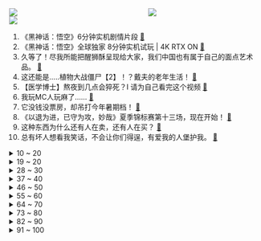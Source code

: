 <div >
	<a style="float:left;width:55%;" href = "https://github.com/anuraghazra/github-readme-stats">
	 <img src = "https://github-readme-stats.vercel.app/api?username=iuuuuuaena&theme=buefy&show_icons=true"/>
	</a>
	<a  style="float:right;width:45%" href = "https://github.com/anuraghazra/github-readme-stats">
	 <img  src="https://github-readme-stats.vercel.app/api/top-langs/?username=anuraghazra&layout=compact"/>
	</a>
	</div>

[![](https://img.shields.io/badge/jxd-@jxdgogogo.xyz-yellowgreen.svg)](https://www.jxdgogogo.xyz)<br>
1. 《黑神话：悟空》6分钟实机剧情片段 [:link:](//www.bilibili.com/video/BV1tN4y1F79k) <br>
2. 《黑神话：悟空》全球独家 8分钟实机试玩 | 4K RTX ON [:link:](//www.bilibili.com/video/BV1t14y1t7rz) <br>
3. 久等了！尽我所能把醒狮酥呈现给大家，我们中国也有属于自己的面点艺术品。 [:link:](//www.bilibili.com/video/BV13V4y1x7Qv) <br>
4. 这还能是.....植物大战僵尸【2】！？戴夫的老年生活！ [:link:](//www.bilibili.com/video/BV1Fd4y1N79Y) <br>
5. 【医学博士】熬夜到几点会猝死？I 请为自己看完这个视频 [:link:](//www.bilibili.com/video/BV1bS4y1W7A5) <br>
6. 我玩MC人玩麻了…… [:link:](//www.bilibili.com/video/BV1Za4y1f7HD) <br>
7. 它没钱没票房，却吊打今年暑期档！ [:link:](//www.bilibili.com/video/BV1J14y1t7wW) <br>
8. 《以退为进，已守为攻，妙哉》夏季锦标赛第十三场，现在开始！ [:link:](//www.bilibili.com/video/BV1Ca4y1f7TY) <br>
9. 这种东西为什么还有人在卖，还有人在买？ [:link:](//www.bilibili.com/video/BV1tG411b7Sr) <br>
10. 总有坏人想看我笑话，不会让你们得逞，有爱我的人堡护我。 [:link:](//www.bilibili.com/video/BV1aN4y1F7vT) <br>
<details>
<summary>10 ~ 20</summary>

11. 搭！ [:link:](//www.bilibili.com/video/BV1Re4y1f7N8) <br>
12. 【诱拐小流浪计划】流浪、碰瓷、奶音、话痨、听话、要素过多！！vol.003 [:link:](//www.bilibili.com/video/BV1DS4y1p7FL) <br>
13. 宝们，我回来了！8月25日上午10点，中华小子高清重制即将重磅回归 [:link:](//www.bilibili.com/video/BV16P411j7ZA) <br>
14. 无拘 | 林俊杰 X《永劫无间》 周年主题曲 [:link:](//www.bilibili.com/video/BV1Hg411r75D) <br>
15. 《不看可惜》的50万粉福利 [:link:](//www.bilibili.com/video/BV19T411c7pf) <br>
16. 谢谢B站，我成功了！！！ [:link:](//www.bilibili.com/video/BV19V4y1s7AF) <br>
17. 《灌汤小笼包》，蚊师傅的第三次面食之旅能否成功？ [:link:](//www.bilibili.com/video/BV1Dt4y1J7Yg) <br>
18. 法国在耶路撒冷为啥有块地？【小约翰】 [:link:](//www.bilibili.com/video/BV11t4y1J7wU) <br>
19. 耗时2个月，制作2000年前的神秘调料！ [:link:](//www.bilibili.com/video/BV1Md4y1Z7Db) <br>
</details>
<details>
<summary>19 ~ 20</summary>

20. 瞬间不想结婚了 [:link:](//www.bilibili.com/video/BV1Kd4y1N7jM) <br>
21. 我本来就是普通人，别对我期望太高。 [:link:](//www.bilibili.com/video/BV1XG4y1a7oT) <br>
22. 被泼红油漆、作品差评，“语文女神”冰心到底怎么了？ [:link:](//www.bilibili.com/video/BV1aS4y1W7qV) <br>
23. 把3个emoji放在一起就能变身美少女！？ [:link:](//www.bilibili.com/video/BV1WP411j7oH) <br>
24. 我们飞了1500公里，就为了来看这家店的老板娘【还愿挑战ep13-治愈研究所】 [:link:](//www.bilibili.com/video/BV1Sd4y1R76E) <br>
25. 【原神】不来听听云先生的新曲吗？ [:link:](//www.bilibili.com/video/BV1yU4y1r7UK) <br>
26. BLACKPINK回归先行曲Pink Venom MV公开 [:link:](//www.bilibili.com/video/BV1md4y1R7nS) <br>
27. 【时代少年团】《时代夏令营》06：嘘！请降低音量 [:link:](//www.bilibili.com/video/BV1iT411c7ae) <br>
28. 崩坏3「纯真梦歌」线上音乐会预告动画 [:link:](//www.bilibili.com/video/BV1yt4y1J7sK) <br>
</details>
<details>
<summary>28 ~ 30</summary>

29. 要脸，别赞 [:link:](//www.bilibili.com/video/BV1MS4y1W7vq) <br>
30. 《 奇 怪 的 小 沙 雕 增 加 了 》 [:link:](//www.bilibili.com/video/BV1vT411c7Pv) <br>
31. 【中气爱】今年为什么热成这样？2022超强高温的底层逻辑 [:link:](//www.bilibili.com/video/BV16a4y1f7Pj) <br>
32. 我养了一朵云 [:link:](//www.bilibili.com/video/BV13U4y1k7Vx) <br>
33. 猫德学院已经不堪重负，关于被遗弃猫咪的声明 [:link:](//www.bilibili.com/video/BV1hN4y1F7U7) <br>
34. 唢呐不想再平平无奇了 Normal no more [:link:](//www.bilibili.com/video/BV1ia4y1f7nW) <br>
35. 【心理科普】毁孩子小妙招。希望家长刷到 [:link:](//www.bilibili.com/video/BV1ra4y1f7uS) <br>
36. 课 堂 请 勿 对 对 子【中国近代史】！！！ [:link:](//www.bilibili.com/video/BV1iB4y1V7X8) <br>
37. 【阿斗】季均9.5！斩获47个艾美奖火爆全球，美剧史诗巨作《权力的游戏》第1期 [:link:](//www.bilibili.com/video/BV1rW4y1b7EM) <br>
</details>
<details>
<summary>37 ~ 40</summary>

38. 霸权横飞！文艺复兴！2022十月新番扫雷推荐 [:link:](//www.bilibili.com/video/BV1pg411r7dA) <br>
39. 惊喜～是通过了漫长的准备、等待和时机。 [:link:](//www.bilibili.com/video/BV1KV4y1x7PD) <br>
40. 我在MC里发现了巨人！！【暮色森林#完结】 [:link:](//www.bilibili.com/video/BV1Zd4y1o7Z4) <br>
41. 新番时光机！十年前的观众都在看什么神片？「2012年7月篇」 [:link:](//www.bilibili.com/video/BV1gB4y1V7sz) <br>
42. ⚡必须点击，不得不玩⚡ [:link:](//www.bilibili.com/video/BV1Ue4y1f7zZ) <br>
43. 终于还是下手了！复刻了30年前一款糕点！！ [:link:](//www.bilibili.com/video/BV1zd4y1w7Tf) <br>
44. 【4K】历时六年，我在游戏中实现了云计算 [:link:](//www.bilibili.com/video/BV16G411t729) <br>
45. 总算来了！108好汉齐！梁山大聚义！《水浒传》P35 [:link:](//www.bilibili.com/video/BV1uG4y1Y7B2) <br>
46. 《明日方舟》危机合约新赛季「尘环行动」宣传PV [:link:](//www.bilibili.com/video/BV14G411b7VF) <br>
</details>
<details>
<summary>46 ~ 50</summary>

47. 科幻电影《流浪地球2》首发预告，李雪健危难中彰显责任与使命 [:link:](//www.bilibili.com/video/BV12t4y1J7um) <br>
48. 【明日方舟】“理想城：长夏狂欢季”IC-EX1~8平民全关卡低配攻略（含突袭）！阵容平民+低练度+语音详解的愉悦攻略！《明日方舟》|魔法Zc目录 [:link:](//www.bilibili.com/video/BV1ng411r7th) <br>
49. 蜘蛛精是嫦娥？曲中藏真相！黑神话剧情解析：踏破银河无觅，寻遍宫阙不见！看似离谱，实则合理 [:link:](//www.bilibili.com/video/BV1jg411r7AD) <br>
50. 你这崩坏3是假的吧，来玩这款真崩坏3！ [:link:](//www.bilibili.com/video/BV14N4y1F7Tg) <br>
51. 小本生意 诚信为本 [:link:](//www.bilibili.com/video/BV1RG411x7fp) <br>
52. 各位爸爸妈妈们，抱歉了~ [:link:](//www.bilibili.com/video/BV16V4y1s7Ba) <br>
53. 官有多大，酒有多低 [:link:](//www.bilibili.com/video/BV1dB4y1B7sU) <br>
54. 夏天容易缺水，西瓜汁还有鸡汤都能喝，能喝一点点…… [:link:](//www.bilibili.com/video/BV1kY4y1c7Vy) <br>
55. 清道夫晒干以后，真的可以复活吗？ [:link:](//www.bilibili.com/video/BV1zU4y1r7iF) <br>
</details>
<details>
<summary>55 ~ 60</summary>

56. 这个游戏出现在21世纪还是有点早了 [:link:](//www.bilibili.com/video/BV1ca41157kX) <br>
57. 宇宙级打击！十万米高空精准秒木桩，艾琳你学得废吗 [:link:](//www.bilibili.com/video/BV1TG4y1Y7o3) <br>
58. 耗时两年半! 的个人练习僵尸! [:link:](//www.bilibili.com/video/BV14e4y1f7PU) <br>
59. 三个字总结现在的国产剧 [:link:](//www.bilibili.com/video/BV1XW4y1b7gZ) <br>
60. 连环整蛊！女友生气打我居然把我头打飞了？她人傻了！ [:link:](//www.bilibili.com/video/BV1La411d7ze) <br>
61. 【荒野大镖客2】我的亚瑟比任何人都需要救赎  （熊猫版） [:link:](//www.bilibili.com/video/BV1oW4y1h7sj) <br>
62. 小卖部再也赚不到我的钱了！ [:link:](//www.bilibili.com/video/BV1St4y1J7cd) <br>
63. 咱们童年的 15 大雪糕： [:link:](//www.bilibili.com/video/BV1wa41157uQ) <br>
64. 我为什么花了2000元买了这些冰淇淋？ [:link:](//www.bilibili.com/video/BV14B4y1z7rr) <br>
</details>
<details>
<summary>64 ~ 70</summary>

65. 【RAY】爆肝180天！不只是电动格纳库，我做了一个高达的世界! [:link:](//www.bilibili.com/video/BV1MU4y1k7Yo) <br>
66. 有一个女孩心甘情愿为你苦等2年，还有什么比这种爱情更动人 [:link:](//www.bilibili.com/video/BV1Ka4115751) <br>
67. 载钢材回国遇疯狗浪，大风浪航行大厨提议吃火锅，海员生活记录。 [:link:](//www.bilibili.com/video/BV1Kd4y1P7F9) <br>
68. 【政治】“开卷费笔，闭卷费神” [:link:](//www.bilibili.com/video/BV1p14y1t7RQ) <br>
69. 只有格鲁能记住每个小黄人的名字 [:link:](//www.bilibili.com/video/BV1RG4y1a7xJ) <br>
70. 江 南 四 大 IKUN [:link:](//www.bilibili.com/video/BV1d14y1473u) <br>
71. 传统手工蓑衣 [:link:](//www.bilibili.com/video/BV1CU4y1r7fr) <br>
72. 真不会有人觉得我不会画画吧 [:link:](//www.bilibili.com/video/BV16e4y1f7q8) <br>
73. MC史上最咸鱼的模组？万物都能制作苹果！每种苹果都有特殊功能！我的世界Minecraft [:link:](//www.bilibili.com/video/BV1xT411c7Q7) <br>
</details>
<details>
<summary>73 ~ 80</summary>

74. 只要鬼不叫我绝对不叫....啊啊啊! 多人恐怖游戏【后室】 [:link:](//www.bilibili.com/video/BV1t14y1t7ee) <br>
75. 全员内鬼？斗龙战士十二星龙篇！到底讲了什么？ [:link:](//www.bilibili.com/video/BV1J14y1t7TE) <br>
76. 《暑假大摆特摆》 [:link:](//www.bilibili.com/video/BV1Dd4y1P7wm) <br>
77. 华 农 行 为 [:link:](//www.bilibili.com/video/BV1De4y1f7cQ) <br>
78. 你坚持的东西总有一天会反过来拥抱你 [:link:](//www.bilibili.com/video/BV1AU4y1y7GU) <br>
79. 我妈以为我是这样打游戏的2 [:link:](//www.bilibili.com/video/BV19T411A7Uk) <br>
80. 印度夜市吃棉花糖 [:link:](//www.bilibili.com/video/BV1xB4y1z7cR) <br>
81. 大爷的CPU眼看就要烧了..！ [:link:](//www.bilibili.com/video/BV1J14y1t7Ro) <br>
82. 【补档】全员巅峰时期 [:link:](//www.bilibili.com/video/BV1Na411d7yo) <br>
</details>
<details>
<summary>82 ~ 90</summary>

83. 捡了只身价3w起的猫，却摊上了大事儿！ [:link:](//www.bilibili.com/video/BV1yT411c7Fm) <br>
84. 【JUMP】米哈游，不给活路 [:link:](//www.bilibili.com/video/BV15V4y1x7rV) <br>
85. 揭秘大阪天国地狱扭蛋机骗局！花了20W全是垃圾？？ [:link:](//www.bilibili.com/video/BV1Eg411r7e3) <br>
86. 别瞎找了！10w+姐妹争着找的口红！看这篇就够了 [:link:](//www.bilibili.com/video/BV1aN4y1V72V) <br>
87. 反猫德联盟已经打入猫德学院，此地已不宜久留 [:link:](//www.bilibili.com/video/BV1sW4y1b78A) <br>
88. 由里原创舞蹈写真｜美式复古芭蕾舞蹈写真｜被全网模仿的舞蹈写真｜真是不同的你 -原创不易，模仿注明必须出处-整组造型想法服装都是我策划的，喜欢拍不一样的舞蹈写真 [:link:](//www.bilibili.com/video/BV1At4y137X2) <br>
89. 100元在美国超市能买什么？盒饭一斤80元，你受得了吗？ [:link:](//www.bilibili.com/video/BV1Nd4y1N7K6) <br>
90. 大大怪带着小小怪来B站啦，童年DNA又双叒叕动啦！【高全胜&严彦子】 [:link:](//www.bilibili.com/video/BV1de4y1f7Tt) <br>
91. 【low君】《苍兰诀》：本座不甘心！但本座确实被拿捏了！ [:link:](//www.bilibili.com/video/BV1ia411d7dg) <br>
</details>
<details>
<summary>91 ~ 100</summary>

92. 看来我们的商业生涯是到此为止了！ [:link:](//www.bilibili.com/video/BV1414y1t7kD) <br>
93. 大庆赶海，退潮后发现比手还大的黑色马面蟹，还有水母紫色触须 [:link:](//www.bilibili.com/video/BV1te4y1f7rZ) <br>
94. 求助人：被困数日，也不敢投喂，生怕它掉下去，它虽然肚子饿，但动也不敢动 [:link:](//www.bilibili.com/video/BV1fG411x7VP) <br>
95. 救。我在演唱会上被十二个次人围观跳舞+被崔胜澈送了帽子+被徐明浩拍了直拍+被权顺荣认证是真老虎。【SEVENTEEN】 [:link:](//www.bilibili.com/video/BV1dB4y1B7uQ) <br>
96. 恭喜，她终于被拉下神坛 [:link:](//www.bilibili.com/video/BV1wG4y1Y7v5) <br>
97. 有人真把自己当字典啦？ [:link:](//www.bilibili.com/video/BV1ea411d7xq) <br>
98. 浴火重生，我要修一台火烧车 [:link:](//www.bilibili.com/video/BV1pa41157id) <br>
99. 每瓶云南白药里都藏着一颗“救命丹”，千万别扔了！很多人都还不知道！ [:link:](//www.bilibili.com/video/BV1et4y1J7fN) <br>
100. 来自台湾省的凉圆，你们吃过吗？ [:link:](//www.bilibili.com/video/BV1pG411b7Js) <br>
</details>
